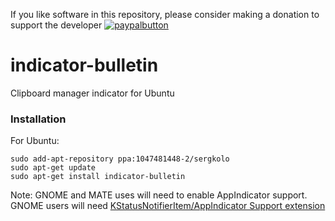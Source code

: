 If you like software in this repository, please consider making a donation to support the developer
[![paypalbutton](https://www.paypal.com/en_US/i/btn/btn_donate_LG.gif)](https://www.paypal.com/cgi-bin/webscr?cmd=_s-xclick&hosted_button_id=CB9L72S9LEF66)

# indicator-bulletin
Clipboard manager indicator for Ubuntu
### Installation
For Ubuntu:

    sudo add-apt-repository ppa:1047481448-2/sergkolo
    sudo apt-get update
    sudo apt-get install indicator-bulletin

Note: GNOME and MATE uses will need to enable AppIndicator support. GNOME users will need [KStatusNotifierItem/AppIndicator Support extension](https://extensions.gnome.org/extension/615/appindicator-support/)


